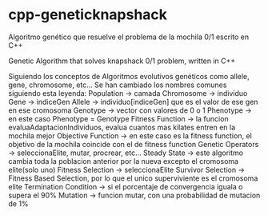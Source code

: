 # cpp-geneticknapshack
Algoritmo genético que resuelve el problema de la mochila 0/1 escrito en C++

Genetic Algorithm that solves knapshack 0/1 problem, written in C++


Siguiendo los conceptos de Algoritmos evolutivos genéticos como allele, gene, chromosome, etc...
Se han cambiado los nombres comunes siguiendo esta leyenda:
Population -> camada
Chromosome -> individuo
Gene -> indiceGen
Allele -> individuo[indiceGen] que es el valor de ese gen en ese cromosoma
Genotype -> vector<int> con valores de 0 o 1
Phenotype -> en este caso Phenotype = Genotype
Fitness Function -> la funcion evaluaAdaptacionIndividuos, evalua cuantos mas kilates entren en la mochila mejor
Objective Function -> en este caso es la fitness function, el objetivo de la mochila coincide con el de fitness function
Genetic Operators -> seleccionaElite, mutar, procrear, etc...
Steady State -> este algoritmo cambia toda la poblacion anterior por la nueva excepto el cromosoma elite(solo uno)
Fitness Selection -> seleccionaElite
Survivor Selection -> Fitness Based Selection, por lo que el unico superviviente es el cromosoma elite
Termination Condition -> si el porcentaje de convergencia iguala o supera el 90%
Mutation -> funcion mutar, con una probabilidad de mutacion de 1%
